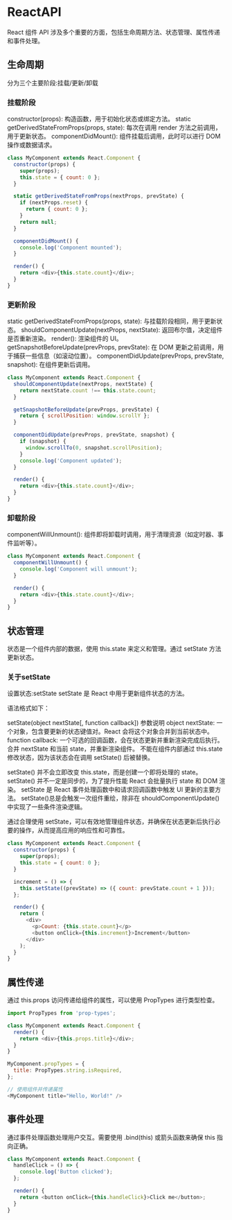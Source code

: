 # ReactAPI
React 组件 API 涉及多个重要的方面，包括生命周期方法、状态管理、属性传递和事件处理。

## 生命周期
分为三个主要阶段:挂载/更新/卸载

### 挂载阶段
constructor(props): 构造函数，用于初始化状态或绑定方法。
static getDerivedStateFromProps(props, state): 每次在调用 render 方法之前调用，用于更新状态。
componentDidMount(): 组件挂载后调用，此时可以进行 DOM 操作或数据请求。
```javascript
class MyComponent extends React.Component {
  constructor(props) {
    super(props);
    this.state = { count: 0 };
  }

  static getDerivedStateFromProps(nextProps, prevState) {
    if (nextProps.reset) {
      return { count: 0 };
    }
    return null;
  }

  componentDidMount() {
    console.log('Component mounted');
  }

  render() {
    return <div>{this.state.count}</div>;
  }
}
```
### 更新阶段
static getDerivedStateFromProps(props, state): 与挂载阶段相同，用于更新状态。
shouldComponentUpdate(nextProps, nextState): 返回布尔值，决定组件是否重新渲染。
render(): 渲染组件的 UI。
getSnapshotBeforeUpdate(prevProps, prevState): 在 DOM 更新之前调用，用于捕获一些信息（如滚动位置）。
componentDidUpdate(prevProps, prevState, snapshot): 在组件更新后调用。
```javascript
class MyComponent extends React.Component {
  shouldComponentUpdate(nextProps, nextState) {
    return nextState.count !== this.state.count;
  }

  getSnapshotBeforeUpdate(prevProps, prevState) {
    return { scrollPosition: window.scrollY };
  }

  componentDidUpdate(prevProps, prevState, snapshot) {
    if (snapshot) {
      window.scrollTo(0, snapshot.scrollPosition);
    }
    console.log('Component updated');
  }

  render() {
    return <div>{this.state.count}</div>;
  }
}
```
### 卸载阶段
componentWillUnmount(): 组件即将卸载时调用，用于清理资源（如定时器、事件监听等）。
```javascript
class MyComponent extends React.Component {
  componentWillUnmount() {
    console.log('Component will unmount');
  }

  render() {
    return <div>{this.state.count}</div>;
  }
}
```

## 状态管理
状态是一个组件内部的数据，使用 this.state 来定义和管理。通过 setState 方法更新状态。

### 关于setState
设置状态:setState
setState 是 React 中用于更新组件状态的方法。

语法格式如下：

setState(object nextState[, function callback])
参数说明
object nextState: 一个对象，包含要更新的状态键值对。React 会将这个对象合并到当前状态中。
function callback: 一个可选的回调函数，会在状态更新并重新渲染完成后执行。
合并 nextState 和当前 state，并重新渲染组件。
不能在组件内部通过 this.state 修改状态，因为该状态会在调用 setState() 后被替换。

setState() 并不会立即改变 this.state，而是创建一个即将处理的 state。setState() 并不一定是同步的，为了提升性能 React 会批量执行 state 和 DOM 渲染。
setState 是 React 事件处理函数中和请求回调函数中触发 UI 更新的主要方法。
setState()总是会触发一次组件重绘，除非在 shouldComponentUpdate() 中实现了一些条件渲染逻辑。

通过合理使用 setState，可以有效地管理组件状态，并确保在状态更新后执行必要的操作，从而提高应用的响应性和可靠性。
```javascript
class MyComponent extends React.Component {
  constructor(props) {
    super(props);
    this.state = { count: 0 };
  }

  increment = () => {
    this.setState((prevState) => ({ count: prevState.count + 1 }));
  };

  render() {
    return (
      <div>
        <p>Count: {this.state.count}</p>
        <button onClick={this.increment}>Increment</button>
      </div>
    );
  }
}
```

## 属性传递
通过 this.props 访问传递给组件的属性，可以使用 PropTypes 进行类型检查。
```javascript
import PropTypes from 'prop-types';

class MyComponent extends React.Component {
  render() {
    return <div>{this.props.title}</div>;
  }
}

MyComponent.propTypes = {
  title: PropTypes.string.isRequired,
};

// 使用组件并传递属性
<MyComponent title="Hello, World!" />
```

## 事件处理
通过事件处理函数处理用户交互。需要使用 .bind(this) 或箭头函数来确保 this 指向正确。
```javascript
class MyComponent extends React.Component {
  handleClick = () => {
    console.log('Button clicked');
  };

  render() {
    return <button onClick={this.handleClick}>Click me</button>;
  }
}
```